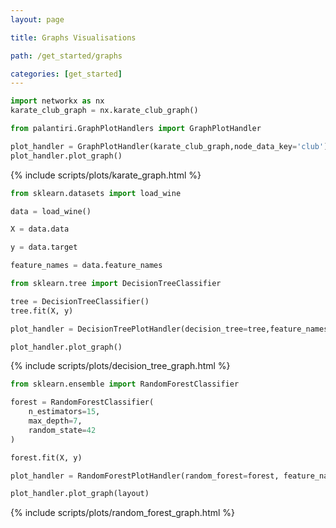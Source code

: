 ```yaml
---
layout: page

title: Graphs Visualisations

path: /get_started/graphs

categories: [get_started] 
---
```

```python
import networkx as nx
karate_club_graph = nx.karate_club_graph()
```
```python
from palantiri.GraphPlotHandlers import GraphPlotHandler
```

```python
plot_handler = GraphPlotHandler(karate_club_graph,node_data_key='club')
plot_handler.plot_graph()
```
{% include scripts/plots/karate_graph.html %}


```python
from sklearn.datasets import load_wine

data = load_wine()

X = data.data

y = data.target

feature_names = data.feature_names
```

```python
from sklearn.tree import DecisionTreeClassifier

tree = DecisionTreeClassifier()
tree.fit(X, y)

plot_handler = DecisionTreePlotHandler(decision_tree=tree,feature_names=feature_names)
```

```python
plot_handler.plot_graph()
```

{% include scripts/plots/decision_tree_graph.html %}

```python
from sklearn.ensemble import RandomForestClassifier

forest = RandomForestClassifier(
    n_estimators=15,
    max_depth=7,
    random_state=42
)

forest.fit(X, y)

plot_handler = RandomForestPlotHandler(random_forest=forest, feature_names=feature_names)
```

```python
plot_handler.plot_graph(layout)
```
{% include scripts/plots/random_forest_graph.html %}

